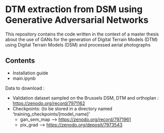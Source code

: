 # DTM extraction from DSM using Generative Adversarial Networks
This repository contains the code written in the context of a master thesis about the use of GANs for the generation of Digital Terrain Models (DTM) using Digital Terrain Models (DSM) and processed aerial photographs
## Contents
- Installation guide
- main.ipynb


Data to download : 
- Validation dataset sampled on the Brussels DSM, DTM and orthoplan : https://zenodo.org/record/7971162
- Checkpoints: (to be stored in a directory named 'training_checkpoints/[model_name]'
  - gan_sem_map --> https://zenodo.org/record/7971961
  - pix_grad --> https://zenodo.org/deposit/7973543
